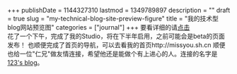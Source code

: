 +++
publishDate = 1144327310
lastmod = 1349789897
description = ""
draft = true
slug = "my-technical-blog-site-preview-figure"
title = "我的技术型blog网站预览图"
categories = ["journal"]
+++
要看详细的请<a href="http://missyou.sh.cn/images/snap003.jpg">点击</a>  
花了一个下午，完成了我的Studio，将在下半年启用，之前可能会是beta的页面发布！
也顺便完成了首页的导航，可以去看我的首页http://missyou.sh.cn
顺便也给一位"仁兄"做友情连接，希望他还是能做个有上进心的人。连接的名字是<a href="ttp://sb123.org/">123's blog</a>。
